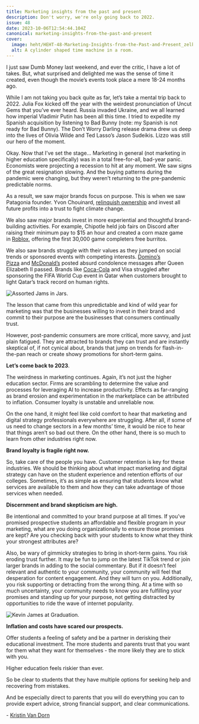 ```yaml
---
title: Marketing insights from the past and present
description: Don't worry, we're only going back to 2022.
issue: 48
date: 2023-10-06T12:54:44.104Z
canonical: marketing-insights-from-the-past-and-present
cover:
  image: heht/HEHT-48-Marketing-Insights-from-the-Past-and-Present_zelksd.png
  alt: A cylinder shaped time machine in a room.
---
```

I just saw Dumb Money last weekend, and ever the critic, I have a lot of takes. But, what surprised and delighted me was the sense of time it created, even though the movie’s events took place a mere 18-24 months ago. 

While I am not taking you back quite as far, let’s take a mental trip back to 2022. Julia Fox kicked off the year with the weirdest pronunciation of Uncut Gems that you’ve ever heard. Russia invaded Ukraine, and we all learned how imperial Vladimir Putin has been all this time. I tried to expedite my Spanish acquisition by listening to Bad Bunny (note: my Spanish is not ready for Bad Bunny). The Don’t Worry Darling release drama drew us deep into the lives of Olivia Wilde and Ted Lasso’s Jason Sudeikis. Lizzo was still our hero of the moment. 

Okay. Now that I’ve set the stage… Marketing in general (not marketing in higher education specifically) was in a total free-for-all, bad-year panic. Economists were projecting a recession to hit at any moment. We saw signs of the great resignation slowing. And the buying patterns during the pandemic were changing, but they weren’t returning to the pre-pandemic predictable norms. 

As a result, we saw major brands focus on purpose. This is when we saw Patagonia founder. Yvon Chouinard, [relinquish ownership](https://www.theguardian.com/us-news/2022/sep/14/patagonias-billionaire-owner-gives-away-company-to-fight-climate-crisis-yvon-chouinard) and invest all future profits into a trust to fight climate change. 

We also saw major brands invest in more experiential and thoughtful brand-building activities. For example, Chipotle held job fairs on Discord after raising their minimum pay to $15 an hour and created a corn maze game in [Roblox](https://observer.com/2023/01/does-the-metaverse-need-burritos-chipotle-went-on-roblox-to-find-out/), offering the first 30,000 game completers free burritos. 

We also saw brands struggle with their values as they jumped on social trends or sponsored events with competing interests. [Domino’s Pizza](https://www.mashed.com/1003085/why-the-internet-is-roasting-dominos-response-to-the-queens-death/) and [McDonald’s](https://www.gq-magazine.co.uk/politics/article/queen-elizabeth-ii-death-brands-response-tweets#:~:text=Domino's%20Pizza%2C%20McDonald's%2C%20Screwfix%2C,been%20promptly%20and%20roundly%20mocked.) posted absurd condolence messages after Queen Elizabeth II passed. Brands like [Coca-Cola](https://www.coca-colacompany.com/media-center/fifa-worker-safety) and Visa struggled after sponsoring the FIFA World Cup event in Qatar when customers brought to light Qatar’s track record on human rights. 

![Assorted Jams in Jars.](/assets/uploads/heht-48-uncut-jams.png "Uncut Jahmmmmmms.")

The lesson that came from this unpredictable and kind of wild year for marketing was that the businesses willing to invest in their brand and commit to their purpose are the businesses that consumers continually trust. 

However, post-pandemic consumers are more critical, more savvy, and just plain fatigued. They are attracted to brands they can trust and are instantly skeptical of, if not cynical about, brands that jump on trends for flash-in-the-pan reach or create showy promotions for short-term gains. 

**Let’s come back to 2023**. 

The weirdness in marketing continues. Again, it’s not just the higher education sector. Firms are scrambling to determine the value and processes for leveraging AI to increase productivity. Effects as far-ranging as brand erosion and experimentation in the marketplace can be attributed to inflation. Consumer loyalty is unstable and unreliable now.

On the one hand, it might feel like cold comfort to hear that marketing and digital strategy professionals everywhere are struggling. After all, if some of us need to change sectors in a few months’ time, it would be nice to hear that things aren’t so bad out there. On the other hand, there is so much to learn from other industries right now. 

**Brand loyalty is fragile right now.** 

So, take care of the people you have. Customer retention is key for these industries. We should be thinking about what impact marketing and digital strategy can have on the student experience and retention efforts of our colleges. Sometimes, it’s as simple as ensuring that students know what services are available to them and how they can take advantage of those services when needed. 

**Discernment and brand skepticism are high.** 

Be intentional and committed to your brand purpose at all times. If you’ve promised prospective students an affordable and flexible program in your marketing, what are you doing organizationally to ensure those promises are kept? Are you checking back with your students to know what they think your strongest attributes are? 

Also, be wary of gimmicky strategies to bring in short-term gains. You risk eroding trust further. It may be fun to jump on the latest TikTok trend or join larger brands in adding to the social commentary. But if it doesn’t feel relevant and authentic to your community, your community will feel that desperation for content engagement. And they will turn on you. Additionally, you risk supporting or detracting from the wrong thing. At a time with so much uncertainty, your community needs to know you are fulfilling your promises and standing up for your purpose, not getting distracted by opportunities to ride the wave of internet popularity. 

![Kevin James at Graduation. ](/assets/uploads/heht-48-smirk.png "I think we're all pretty sick of this one.")

**Inflation and costs have scared our prospects.** 

Offer students a feeling of safety and be a partner in derisking their educational investment. The more students and parents trust that you want for them what they want for themselves - the more likely they are to stick with you. 

Higher education feels riskier than ever. 

So be clear to students that they have multiple options for seeking help and recovering from mistakes. 

And be especially direct to parents that you will do everything you can to provide expert advice, strong financial support, and clear communications.

\-﻿ [Kristin Van Dorn](https://www.linkedin.com/in/kristinvandorn/)